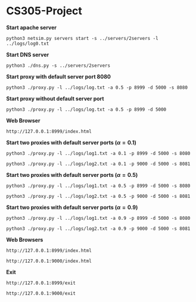# CS305-Project
**Start apache server**

`python3 netsim.py servers start -s ../servers/2servers -l ../logs/log0.txt`

**Start DNS server**

`python3 ./dns.py -s ../servers/2servers`

**Start proxy with default server port 8080**

`python3 ./proxy.py -l ../logs/log.txt -a 0.5 -p 8999 -d 5000 -s 8080`

**Start proxy without default server port**

`python3 ./proxy.py -l ../logs/log.txt -a 0.5 -p 8999 -d 5000`

**Web Browser**

`http://127.0.0.1:8999/index.html`


**Start two proxies with default server ports $(\alpha=0.1)$**

`python3 ./proxy.py -l ../logs/log1.txt -a 0.1 -p 8999 -d 5000 -s 8080`

`python3 ./proxy.py -l ../logs/log2.txt -a 0.1 -p 9000 -d 5000 -s 8081`

**Start two proxies with default server ports $(\alpha=0.5)$**

`python3 ./proxy.py -l ../logs/log1.txt -a 0.5 -p 8999 -d 5000 -s 8080`

`python3 ./proxy.py -l ../logs/log2.txt -a 0.5 -p 9000 -d 5000 -s 8081`

**Start two proxies with default server ports $(\alpha=0.9)$**

`python3 ./proxy.py -l ../logs/log1.txt -a 0.9 -p 8999 -d 5000 -s 8080`

`python3 ./proxy.py -l ../logs/log2.txt -a 0.9 -p 9000 -d 5000 -s 8081`

**Web Browsers**

`http://127.0.0.1:8999/index.html`

`http://127.0.0.1:9000/index.html`

**Exit**

`http://127.0.0.1:8999/exit`

`http://127.0.0.1:9000/exit`
